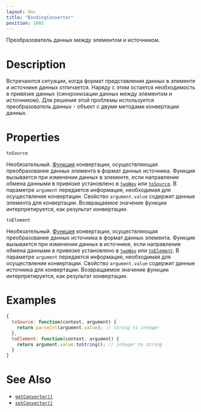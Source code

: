 ```yaml
---
layout: doc
title: "BindingConverter"
position: 1001
---
```


Преобразователь данных между элементом и источником.

# Description

Встречаются ситуации, когда формат представления данных в элементе и источнике данных отличается.
Наряду с этим остается необходимость в привязке данных (синхронизации данных между элементом и
источником). Для решения этой проблемы используется преобразователь данных - объект с двумя
методами конвертации данных.

# Properties

`toSource`

Необязательный. [Функция](../../KeyConcepts/Script/) конвертации, осуществляющая преобразование данных
элемента в формат данных источника. Функция вызывается при изменении данных в элементе, если направление
обмена данными в привязке установлено в [`twoWay`](../BindingMode/) или [`toSource`](../BindingMode/).
В параметре `argument` передается информация, необходимая для осуществления конвертации. Свойство
`argument.value` содержит данные элемента для конвертации. Возвращаемое значение функции
интерпретируется, как результат конвертации.

`toElement`

Необязательный. [Функция](../../KeyConcepts/Script/) конвертации, осуществляющая преобразование данных
источника в формат данных элемента. Функция вызывается при изменении данных в источнике, если направление
обмена данными в привязке установлено в [`twoWay`](../BindingMode/) или [`toElement`](../BindingMode/).
В параметре `argument` передается информация, необходимая для осуществления конвертации. Свойство
`argument.value` содержит данные источника для конвертации. Возвращаемое значение функции
интерпретируется, как результат конвертации.

# Examples

```js
{
  toSource: function(context, argument) {
    return parseInt(argument.value); // string to integer
  },
  toElement: function(context, argument) {
    return argument.value.toString(); // integer to string
  }
}
```

# See Also

* [`getConverter()`](../DataBinding.getConverter/)
* [`setConverter()`](../DataBinding.setConverter/)
